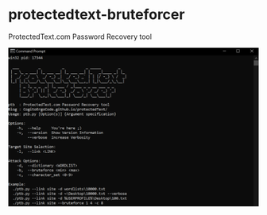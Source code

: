 # protectedtext-bruteforcer

ProtectedText.com Password Recovery tool

![alt usage](https://github.com/CogitoErgoCode/protectedtext-bruteforcer/blob/main/usage.png)